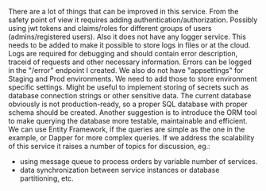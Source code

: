 There are a lot of things that can be improved in this service. 
From the safety point of view it requires adding authentication/authorization. Possibly using jwt tokens and claims/roles for different groups of users (admins/registered users).
Also it does not have any logger service. This needs to be added to make it possible to store logs in files or at the cloud. 
Logs are required for debugging and should contain error description, traceid of requests and other necessary information. Errors can be logged in the "/error" endpoint I created.
We also do not have "appsettings" for Staging and Prod environments. We need to add those to store environment specific settings.
Might be useful to implement storing of secrets such as database connection strings or other sensitive data.
The current database obviously is not production-ready, so a proper SQL database with proper schema should be created.
Another suggestion is to introduce the ORM tool to make querying the database more testable, maintainable and efficient. 
We can use Entity Framework, if the queries are simple as the one in the example, or Dapper for more complex queries.
If we address the scalability of this service it raises a number of topics for discussion, eg.:
- using message queue to process orders by variable number of services.
- data synchronization between service instances or database partitioning, etc.